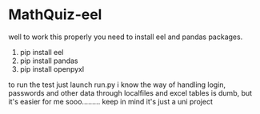 ﻿# MathQuiz-eel
well to work this properly you need to install eel and pandas packages.
1. pip install eel
2. pip install pandas
3. pip install openpyxl
   
to run the test just launch run.py
i know the way of handling login, passwords and other data through localfiles and excel tables is dumb, but it's easier for me sooo......... keep in mind it's just a uni project
